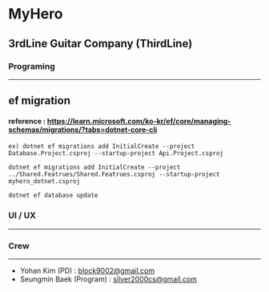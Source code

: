 # MyHero

3rdLine Guitar Company (ThirdLine)
----------

### Programing
----------
## ef migration
#### reference : https://learn.microsoft.com/ko-kr/ef/core/managing-schemas/migrations/?tabs=dotnet-core-cli
```
ex) dotnet ef migrations add InitialCreate --project Database.Project.csproj --startup-project Api.Project.csproj

dotnet ef migrations add InitialCreate --project ../Shared.Featrues/Shared.Featrues.csproj --startup-project myhero_dotnet.csproj

dotnet ef database update
```

### UI / UX
----------


### Crew
----------
* Yohan Kim (PD) : <block9002@gmail.com>
* Seungmin Baek (Program) : <silver2000cs@gmail.com>
